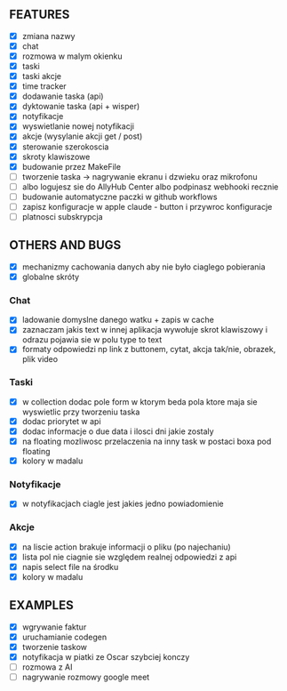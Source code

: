 ## FEATURES

- [x] zmiana nazwy
- [x] chat
- [x] rozmowa w malym okienku
- [x] taski 
- [x] taski akcje
- [x] time tracker
- [x] dodawanie taska (api)
- [x] dyktowanie taska (api + wisper)
- [x] notyfikacje
- [x] wyswietlanie nowej notyfikacji 
- [x] akcje (wysylanie akcji get / post)
- [x] sterowanie szerokoscia
- [x] skroty klawiszowe
- [x] budowanie przez MakeFile
- [ ] tworzenie taska -> nagrywanie ekranu i dzwieku oraz mikrofonu
- [ ] albo logujesz sie do AllyHub Center albo podpinasz webhooki recznie 
- [ ] budowanie automatyczne paczki w github workflows
- [ ] zapisz konfiguracje w apple claude - button i przywroc konfiguracje
- [ ] platnosci subskrypcja

## OTHERS AND BUGS

- [x] mechanizmy cachowania danych aby nie było ciaglego pobierania
- [x] globalne skróty

### Chat

- [x] ladowanie domyslne danego watku + zapis w cache 
- [x] zaznaczam jakis text w innej aplikacja wywołuje skrot klawiszowy i odrazu pojawia sie w polu type to text 
- [x] formaty odpowiedzi np link z buttonem, cytat, akcja tak/nie, obrazek, plik video

### Taski

- [x] w collection dodac pole form w ktorym beda pola ktore maja sie wyswietlic przy tworzeniu taska
- [x] dodac priorytet w api
- [x] dodac informacje o due data i ilosci dni jakie zostaly
- [x] na floating mozliwosc przelaczenia na inny task w postaci boxa pod floating
- [x] kolory w madalu

### Notyfikacje

- [x] w notyfikacjach ciagle jest jakies jedno powiadomienie

### Akcje

- [x] na liscie action brakuje informacji o pliku (po najechaniu)
- [x] lista pol nie ciagnie sie względem realnej odpowiedzi z api
- [x] napis select file na środku
- [x] kolory w madalu

## EXAMPLES

- [x] wgrywanie faktur
- [x] uruchamianie codegen
- [x] tworzenie taskow
- [x] notyfikacja w piatki ze Oscar szybciej konczy
- [ ] rozmowa z AI 
- [ ] nagrywanie rozmowy google meet
